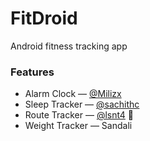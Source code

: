 # FitDroid
Android fitness tracking app

### Features
* Alarm Clock ― [@Milizx](https://github.com/Milizx)
* Sleep Tracker ― [@sachithc](https://github.com/sachithc)
* Route Tracker ― [@lsnt4](https://github.com/lsnt4) 👑
* Weight Tracker ― Sandali
